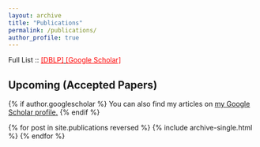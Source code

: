 ```yaml
---
layout: archive
title: "Publications"
permalink: /publications/
author_profile: true
---
```


Full List :: <u><a href="https://dblp.uni-trier.de/pers/v/Vatsavai:Ranga_Raju.html" style="color:red;" target="_blank">[DBLP]</a>
                <a href="https://scholar.google.com/citations?user=y-JsL4kAAAAJ&hl=en" style="color:red;" target="_blank">[Google Scholar]</a></u>

## Upcoming (Accepted Papers)

{% if author.googlescholar %}
  You can also find my articles on <u><a href="{{author.googlescholar}}">my Google Scholar profile</a>.</u>
{% endif %}

{% for post in site.publications reversed %}
  {% include archive-single.html %}
{% endfor %}

